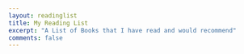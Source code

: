 ```yaml
---
layout: readinglist
title: My Reading List
excerpt: "A List of Books that I have read and would recommend"
comments: false
---
```

